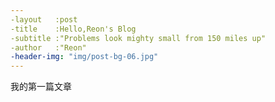 ```yaml
---
-layout   :post
-title    :Hello,Reon's Blog
-subtitle :"Problems look mighty small from 150 miles up"
-author   :"Reon"
-header-img: "img/post-bg-06.jpg"
---
```


我的第一篇文章
